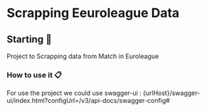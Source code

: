 # Scrapping Eeuroleague Data

## Starting 🚀

Project to Scrapping data from Match in Euroleague

### How to use it 📋

For use the project we could use swagger-ui : {urlHost}/swagger-ui/index.html?configUrl=/v3/api-docs/swagger-config#